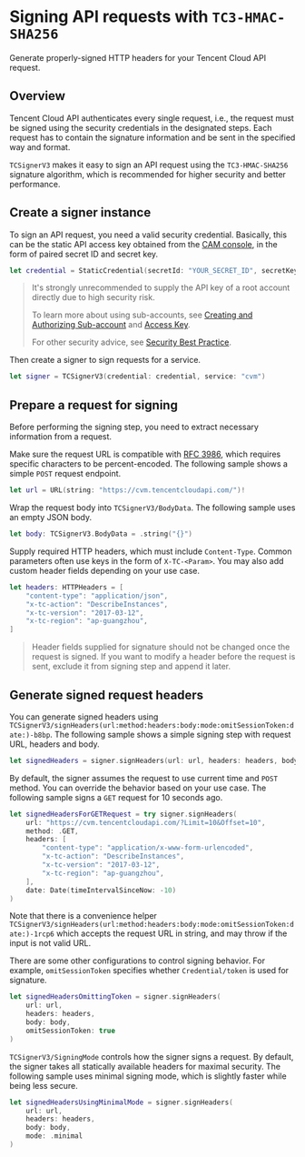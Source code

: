 # Signing API requests with `TC3-HMAC-SHA256`

Generate properly-signed HTTP headers for your Tencent Cloud API request.

## Overview

Tencent Cloud API authenticates every single request, i.e., the request must be signed using the security credentials in the designated steps. Each request has to contain the signature information and be sent in the specified way and format.

``TCSignerV3`` makes it easy to sign an API request using the `TC3-HMAC-SHA256` signature algorithm, which is recommended for higher security and better performance.

## Create a signer instance

To sign an API request, you need a valid security credential. Basically, this can be the static API access key obtained from the [CAM console](https://console.tencentcloud.com/cam/capi), in the form of paired secret ID and secret key.

```swift
let credential = StaticCredential(secretId: "YOUR_SECRET_ID", secretKey: "YOUR_SECRET_KEY")
```

> It's strongly unrecommended to supply the API key of a root account directly due to high security risk.
>
> To learn more about using sub-accounts, see [Creating and Authorizing Sub-account](https://www.tencentcloud.com/document/product/598/40985) and [Access Key](https://www.tencentcloud.com/document/product/598/32675).
>
> For other security advice, see [Security Best Practice](https://www.tencentcloud.com/document/product/598/10592).

Then create a signer to sign requests for a service.

```swift
let signer = TCSignerV3(credential: credential, service: "cvm")
```

## Prepare a request for signing

Before performing the signing step, you need to extract necessary information from a request.

Make sure the request URL is compatible with [RFC 3986](https://www.rfc-editor.org/rfc/rfc3986), which requires specific characters to be percent-encoded. The following sample shows a simple `POST` request endpoint.

```swift
let url = URL(string: "https://cvm.tencentcloudapi.com/")!
```

Wrap the request body into ``TCSignerV3/BodyData``. The following sample uses an empty JSON body.

```swift
let body: TCSignerV3.BodyData = .string("{}")
```

Supply required HTTP headers, which must include `Content-Type`. Common parameters often use keys in the form of `X-TC-<Param>`. You may also add custom header fields depending on your use case. 

```swift
let headers: HTTPHeaders = [
    "content-type": "application/json",
    "x-tc-action": "DescribeInstances",
    "x-tc-version": "2017-03-12",
    "x-tc-region": "ap-guangzhou",
]
```

> Header fields supplied for signature should not be changed once the request is signed. If you want to modify a header before the request is sent, exclude it from signing step and append it later.

## Generate signed request headers

You can generate signed headers using ``TCSignerV3/signHeaders(url:method:headers:body:mode:omitSessionToken:date:)-b8bp``. The following sample shows a simple signing step with request URL, headers and body.

```swift
let signedHeaders = signer.signHeaders(url: url, headers: headers, body: body)
```

By default, the signer assumes the request to use current time and `POST` method. You can override the behavior based on your use case. The following sample signs a `GET` request for 10 seconds ago.

```swift
let signedHeadersForGETRequest = try signer.signHeaders(
    url: "https://cvm.tencentcloudapi.com/?Limit=10&Offset=10",
    method: .GET,
    headers: [
        "content-type": "application/x-www-form-urlencoded",
        "x-tc-action": "DescribeInstances",
        "x-tc-version": "2017-03-12",
        "x-tc-region": "ap-guangzhou",
    ],
    date: Date(timeIntervalSinceNow: -10)
)
```

Note that there is a convenience helper ``TCSignerV3/signHeaders(url:method:headers:body:mode:omitSessionToken:date:)-1rcp6`` which accepts the request URL in string, and may throw if the input is not valid URL.

There are some other configurations to control signing behavior. For example, `omitSessionToken` specifies whether ``Credential/token`` is used for signature.

```swift
let signedHeadersOmittingToken = signer.signHeaders(
    url: url,
    headers: headers,
    body: body,
    omitSessionToken: true
)
```

``TCSignerV3/SigningMode`` controls how the signer signs a request. By default, the signer takes all statically available headers for maximal security. The following sample uses minimal signing mode, which is slightly faster while being less secure.

```swift
let signedHeadersUsingMinimalMode = signer.signHeaders(
    url: url,
    headers: headers,
    body: body,
    mode: .minimal
)
```
